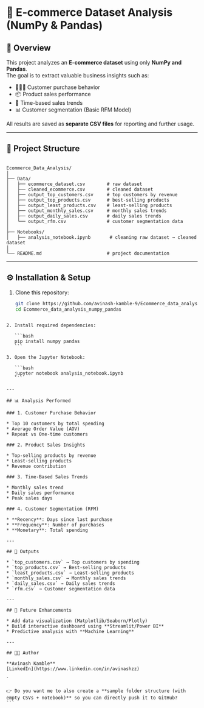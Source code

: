 # 🛒 E-commerce Dataset Analysis (NumPy & Pandas)

## 📌 Overview
This project analyzes an **E-commerce dataset** using only **NumPy and Pandas**.  
The goal is to extract valuable business insights such as:
- 🧑‍🤝‍🧑 Customer purchase behavior  
- 📦 Product sales performance  
- 📅 Time-based sales trends  
- 📊 Customer segmentation (Basic RFM Model)  

All results are saved as **separate CSV files** for reporting and further usage.

---

## 📂 Project Structure
```

Ecommerce_Data_Analysis/
│
├── Data/
│   ├── ecommerce_dataset.csv        # raw dataset
│   ├── cleaned_ecommerce.csv        # cleaned dataset
│   ├── output_top_customers.csv     # top customers by revenue
│   ├── output_top_products.csv      # best-selling products
│   ├── output_least_products.csv    # least-selling products
│   ├── output_monthly_sales.csv     # monthly sales trends
│   ├── output_daily_sales.csv       # daily sales trends
│   └── output_rfm.csv               # customer segmentation data
│
├── Notebooks/
│   ├── analysis_notebook.ipynb       # cleaning raw dataset → cleaned dataset
│
└── README.md                        # project documentation

````

---

## ⚙️ Installation & Setup
1. Clone this repository:
   ```bash
   git clone https://github.com/avinash-kamble-9/Ecommerce_data_analysis_numpy_pandas.git
   cd Ecommerce_data_analysis_numpy_pandas
````

2. Install required dependencies:

   ```bash
   pip install numpy pandas
   ```

3. Open the Jupyter Notebook:

   ```bash
   jupyter notebook analysis_notebook.ipynb
   ```

---

## 📊 Analysis Performed

### 1. Customer Purchase Behavior

* Top 10 customers by total spending
* Average Order Value (AOV)
* Repeat vs One-time customers

### 2. Product Sales Insights

* Top-selling products by revenue
* Least-selling products
* Revenue contribution

### 3. Time-Based Sales Trends

* Monthly sales trend
* Daily sales performance
* Peak sales days

### 4. Customer Segmentation (RFM)

* **Recency**: Days since last purchase
* **Frequency**: Number of purchases
* **Monetary**: Total spending

---

## 📑 Outputs

* `top_customers.csv` → Top customers by spending
* `top_products.csv` → Best-selling products
* `least_products.csv` → Least-selling products
* `monthly_sales.csv` → Monthly sales trends
* `daily_sales.csv` → Daily sales trends
* `rfm.csv` → Customer segmentation data

---

## 🚀 Future Enhancements

* Add data visualization (Matplotlib/Seaborn/Plotly)
* Build interactive dashboard using **Streamlit/Power BI**
* Predictive analysis with **Machine Learning**

---

## 👨‍💻 Author

**Avinash Kamble**
[LinkedIn](https://www.linkedin.com/in/avinashzz)

`

👉 Do you want me to also create a **sample folder structure (with empty CSVs + notebook)** so you can directly push it to GitHub?
```
